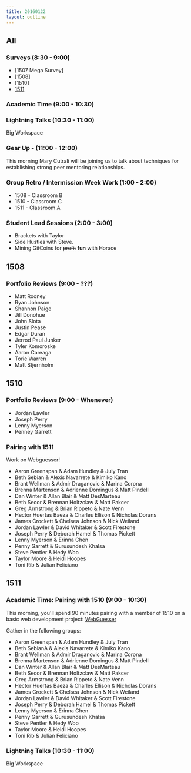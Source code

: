 ```yaml
---
title: 20160122
layout: outline
---
```


## All

### Surveys (8:30 - 9:00)
* [1507 Mega Survey]
* [1508]
* [1510]
* [1511](https://docs.google.com/forms/d/1Bo8QYyqwkfLW6uBn_X2hz5yjNZy08tCAZzPoJ1dcoaE/viewform)

### Academic Time (9:00 - 10:30)

### Lightning Talks (10:30 - 11:00)

Big Workspace

### Gear Up - (11:00 - 12:00)

This morning Mary Cutrali will be joining us to talk about techniques
for establishing strong peer mentoring relationships.

### Group Retro / Intermission Week Work (1:00 - 2:00)

* 1508 - Classroom B
* 1510 - Classroom C
* 1511 - Classroom A

### Student Lead Sessions (2:00 - 3:00)

* Brackets with Taylor
* Side Hustles with Steve.
* Mining GitCoins for ~~profit~~ **fun** with Horace

## 1508

### Portfolio Reviews (9:00 - ???)

* Matt Rooney
* Ryan Johnson
* Shannon Paige
* Jill Donohue
* John Slota
* Justin Pease
* Edgar Duran
* Jerrod Paul Junker
* Tyler Komoroske
* Aaron Careaga
* Torie Warren
* Matt Stjernholm


## 1510

### Portfolio Reviews (9:00 - Whenever)

* Jordan Lawler
* Joseph Perry
* Lenny Myerson
* Penney Garrett

### Pairing with 1511

Work on Webguesser!

* Aaron Greenspan & Adam Hundley & July Tran
* Beth Sebian & Alexis Navarrete & Kimiko Kano
* Brant Wellman & Admir Draganovic & Marina Corona
* Brenna Martenson & Adrienne Domingus & Matt Pindell
* Dan Winter & Allan Blair & Matt DesMarteau
* Beth Secor & Brennan Holtzclaw & Matt Pakcer
* Greg Armstrong & Brian Rippeto & Nate Venn
* Hector Huertas Baeza & Charles Ellison & Nicholas Dorans
* James Crockett & Chelsea Johnson & Nick Weiland
* Jordan Lawler & David Whitaker & Scott Firestone
* Joseph Perry & Deborah Hamel & Thomas Pickett
* Lenny Myerson & Erinna Chen
* Penny Garrett & Gurusundesh Khalsa
* Steve Pentler & Hedy Woo
* Taylor Moore & Heidi Hoopes
* Toni Rib & Julian Feliciano


## 1511

### Academic Time: Pairing with 1510 (9:00 - 10:30)

This morning, you'll spend 90 minutes pairing with
a member of 1510 on a basic web development project:
[WebGuesser](https://github.com/turingschool/curriculum/blob/master/source/projects/web_guesser.markdown)

Gather in the following groups:

* Aaron Greenspan & Adam Hundley & July Tran
* Beth SebianA & Alexis Navarrete & Kimiko Kano
* Brant Wellman & Admir Draganovic & Marina Corona
* Brenna Martenson & Adrienne Domingus & Matt Pindell
* Dan Winter & Allan Blair & Matt DesMarteau
* Beth Secor & Brennan Holtzclaw & Matt Pakcer
* Greg Armstrong & Brian Rippeto & Nate Venn
* Hector Huertas Baeza & Charles Ellison & Nicholas Dorans
* James Crockett & Chelsea Johnson & Nick Weiland
* Jordan Lawler & David Whitaker & Scott Firestone
* Joseph Perry & Deborah Hamel & Thomas Pickett
* Lenny Myerson & Erinna Chen
* Penny Garrett & Gurusundesh Khalsa
* Steve Pentler & Hedy Woo
* Taylor Moore & Heidi Hoopes
* Toni Rib & Julian Feliciano

### Lightning Talks (10:30 - 11:00)

Big Workspace
